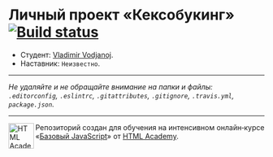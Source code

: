 # Личный проект «Кексобукинг» [![Build status][travis-image]][travis-url]

* Студент: [Vladimir Vodjanoj](https://up.htmlacademy.ru/javascript/11/user/261981).
* Наставник: `Неизвестно`.

---

_Не удаляйте и не обращайте внимание на папки и файлы:_<br>
_`.editorconfig`, `.eslintrc`, `.gitattributes`, `.gitignore`, `.travis.yml`, `package.json`._

---

<a href="https://htmlacademy.ru/intensive/javascript"><img align="left" width="50" height="50" title="HTML Academy" src="https://up.htmlacademy.ru/static/img/intensive/javascript/logo-for-github.svg"></a>

Репозиторий создан для обучения на интенсивном онлайн‑курсе «[Базовый JavaScript](https://htmlacademy.ru/intensive/javascript)» от [HTML Academy](https://htmlacademy.ru).

[travis-image]: https://travis-ci.org/htmlacademy-javascript/261981-keksobooking.svg?branch=master
[travis-url]: https://travis-ci.org/htmlacademy-javascript/261981-keksobooking
